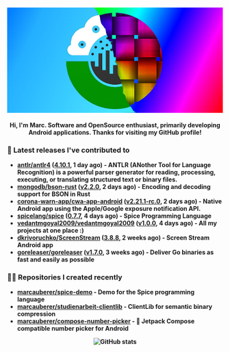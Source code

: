 <p align="center">
	<img src="https://raw.githubusercontent.com/marcauberer/marcauberer/master/images/frontpage-image.jpg">
	<br><br>
	<b>Hi, I'm Marc. Software and OpenSource enthusiast, primarily developing Android applications. Thanks for visiting my GitHub profile!
</p>

### 🚀 Latest releases I've contributed to


- [antlr/antlr4](https://github.com/antlr/antlr4) ([4.10.1](https://github.com/antlr/antlr4/releases/tag/4.10.1), 1 day ago) - ANTLR (ANother Tool for Language Recognition) is a powerful parser generator for reading, processing, executing, or translating structured text or binary files.
- [mongodb/bson-rust](https://github.com/mongodb/bson-rust) ([v2.2.0](https://github.com/mongodb/bson-rust/releases/tag/v2.2.0), 2 days ago) - Encoding and decoding support for BSON in Rust
- [corona-warn-app/cwa-app-android](https://github.com/corona-warn-app/cwa-app-android) ([v2.21.1-rc.0](https://github.com/corona-warn-app/cwa-app-android/releases/tag/v2.21.1-rc.0), 2 days ago) - Native Android app using the Apple/Google exposure notification API.
- [spicelang/spice](https://github.com/spicelang/spice) ([0.7.7](https://github.com/spicelang/spice/releases/tag/0.7.7), 4 days ago) - Spice Programming Language
- [vedantmgoyal2009/vedantmgoyal2009](https://github.com/vedantmgoyal2009/vedantmgoyal2009) ([v1.0.0](https://github.com/vedantmgoyal2009/vedantmgoyal2009/releases/tag/v1.0.0), 4 days ago) - All my projects at one place :)
- [dkrivoruchko/ScreenStream](https://github.com/dkrivoruchko/ScreenStream) ([3.8.8](https://github.com/dkrivoruchko/ScreenStream/releases/tag/3.8.8), 2 weeks ago) - Screen Stream Android app
- [goreleaser/goreleaser](https://github.com/goreleaser/goreleaser) ([v1.7.0](https://github.com/goreleaser/goreleaser/releases/tag/v1.7.0), 3 weeks ago) - Deliver Go binaries as fast and easily as possible

### 👨‍💻 Repositories I created recently
- [marcauberer/spice-demo](https://github.com/marcauberer/spice-demo) - Demo for the Spice programming language
- [marcauberer/studienarbeit-clientlib](https://github.com/marcauberer/studienarbeit-clientlib) - ClientLib for semantic binary compression
- [marcauberer/compose-number-picker](https://github.com/marcauberer/compose-number-picker) - 🔢 Jetpack Compose compatible number picker for Android

<p align="center">
	<img src="https://github-readme-stats.vercel.app/api?username=marcauberer&show_icons=true&theme=dark" alt="GitHub stats">
</p>
